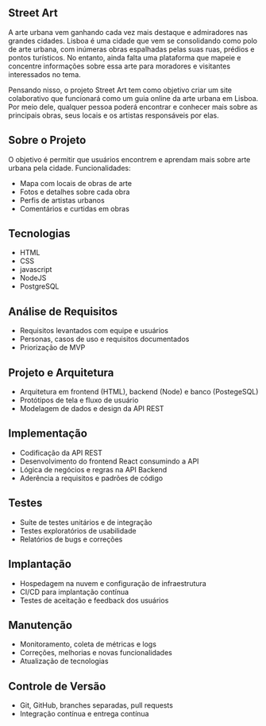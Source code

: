 ## Street Art

A arte urbana vem ganhando cada vez mais destaque e admiradores nas grandes cidades. Lisboa é uma cidade que vem se consolidando como polo de arte urbana, com inúmeras obras espalhadas pelas suas ruas, prédios e pontos turísticos. No entanto, ainda falta uma plataforma que mapeie e concentre informações sobre essa arte para moradores e visitantes interessados no tema.

Pensando nisso, o projeto Street Art tem como objetivo criar um site colaborativo que funcionará como um guia online da arte urbana em Lisboa. Por meio dele, qualquer pessoa poderá encontrar e conhecer mais sobre as principais obras, seus locais e os artistas responsáveis por elas.

## Sobre o Projeto 

O objetivo é permitir que usuários encontrem e aprendam mais sobre arte urbana pela cidade. Funcionalidades:

- Mapa com locais de obras de arte
- Fotos e detalhes sobre cada obra
- Perfis de artistas urbanos
- Comentários e curtidas em obras 

## Tecnologias

- HTML
- CSS
- javascript  
- NodeJS
- PostgreSQL

## Análise de Requisitos

- Requisitos levantados com equipe e usuários
- Personas, casos de uso e requisitos documentados
- Priorização de MVP

## Projeto e Arquitetura

- Arquitetura em frontend (HTML), backend (Node) e banco (PostegeSQL)
- Protótipos de tela e fluxo de usuário
- Modelagem de dados e design da API REST

## Implementação

- Codificação da API REST
- Desenvolvimento do frontend React consumindo a API 
- Lógica de negócios e regras na API Backend
- Aderência a requisitos e padrões de código

## Testes

- Suíte de testes unitários e de integração
- Testes exploratórios de usabilidade
- Relatórios de bugs e correções

## Implantação

- Hospedagem na nuvem e configuração de infraestrutura
- CI/CD para implantação contínua
- Testes de aceitação e feedback dos usuários

## Manutenção

- Monitoramento, coleta de métricas e logs
- Correções, melhorias e novas funcionalidades
- Atualização de tecnologias 

## Controle de Versão

- Git, GitHub, branches separadas, pull requests
- Integração contínua e entrega contínua